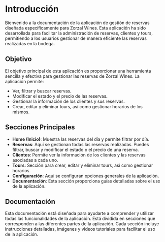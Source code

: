 # Introducción

Bienvenido a la documentación de la aplicación de gestión de reservas diseñada específicamente para Zorzal Wines. Esta aplicación ha sido desarrollada para facilitar la administración de reservas, clientes y tours, permitiendo a los usuarios gestionar de manera eficiente las reservas realizadas en la bodega.

## Objetivo

El objetivo principal de esta aplicación es proporcionar una herramienta sencilla y efectiva para gestionar las reservas de Zorzal Wines. La aplicación permite:

- Ver, filtrar y buscar reservas.
- Modificar el estado y el precio de las reservas.
- Gestionar la información de los clientes y sus reservas.
- Crear, editar y eliminar tours, así como gestionar horarios de los mismos.

## Secciones Principales

- **Home (Inicio)**: Muestra las reservas del día y permite filtrar por día.
- **Reservas**: Aquí se gestionan todas las reservas realizadas. Puedes filtrar, buscar y modificar el estado o el precio de una reserva.
- **Clientes**: Permite ver la información de los clientes y las reservas asociadas a cada uno.
- **Tours**: Sección para crear, editar y eliminar tours, así como gestionar horarios.
- **Configuración**: Aquí se configuran opciones generales de la aplicación.
- **Documentación**: Esta sección proporciona guías detalladas sobre el uso de la aplicación.

## Documentación

Esta documentación está diseñada para ayudarte a comprender y utilizar todas las funcionalidades de la aplicación. Está dividida en secciones que corresponden a las diferentes partes de la aplicación. Cada sección incluye instrucciones detalladas, imágenes y videos tutoriales para facilitar el uso de la aplicación.

